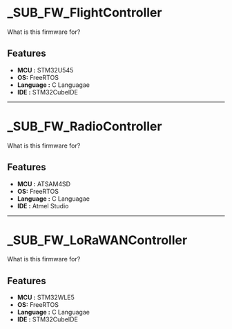 # _SUB_FW_FlightController

What is this firmware for?


## Features

- __MCU :__ 	STM32U545
- __OS:__ 		FreeRTOS
- __Language :__ 	C Languagae
- __IDE :__ 	STM32CubeIDE

		
------------------------------------------------------------------------------------------------------

# _SUB_FW_RadioController

What is this firmware for?


## Features

- __MCU :__ 	ATSAM4SD
- __OS:__ 		FreeRTOS
- __Language :__ 	C Languagae
- __IDE :__ 	Atmel Studio


		
------------------------------------------------------------------------------------------------------

# _SUB_FW_LoRaWANController

What is this firmware for?


## Features

- __MCU :__ 	STM32WLE5
- __OS:__ 		FreeRTOS
- __Language :__ 	C Languagae
- __IDE :__ 	STM32CubeIDE

